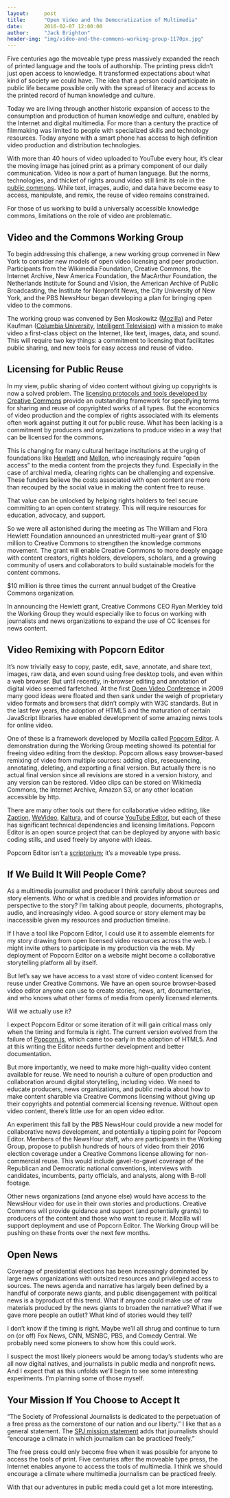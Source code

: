 ```yaml
---
layout:     post
title:      "Open Video and the Democratization of Multimedia"
date:       2016-02-07 12:00:00
author:     "Jack Brighton"
header-img: "img/video-and-the-commons-working-group-1170px.jpg"
---
```


Five centuries ago the moveable type press massively expanded the reach of printed language and the tools of authorship. The printing press didn’t just open access to knowledge. It transformed expectations about what kind of society we could have. The idea that a person could participate in public life became possible only with the spread of literacy and access to the printed record of human knowledge and culture.  

Today we are living through another historic expansion of access to the consumption and production of human knowledge and culture, enabled by the Internet and digital multimedia. For more than a century the practice of filmmaking was limited to people with specialized skills and technology resources. Today anyone with a smart phone has access to high definition video production and distribution technologies.

With more than 40 hours of video uploaded to YouTube every hour, it’s clear the moving image has joined print as a primary component of our daily communication.  Video is now a part of human language. But the norms, technologies, and thicket of rights around video still limit its role in the [public commons](https://en.wikipedia.org/wiki/Commons). While text, images, audio, and data have become easy to access, manipulate, and remix, the reuse of video remains constrained. 

For those of us working to build a universally accessible knowledge commons, limitations on the role of video are problematic. 

## Video and the Commons Working Group

To begin addressing this challenge, a new working group convened in New York to consider new models of open video licensing and peer production.  Participants from the Wikimedia Foundation, Creative Commons, the Internet Archive, New America Foundation, the MacArthur Foundation, the Netherlands Institute for Sound and Vision, the American Archive of Public Broadcasting, the Institute for Nonprofit News, the City University of New York, and the PBS NewsHour began developing a plan for bringing open video to the commons.

The working group was convened by Ben Moskowitz ([Mozilla](https://www.mozilla.org/en-US/foundation/)) and Peter Kaufman ([Columbia University](http://ctl.columbia.edu/), [Intelligent Television](http://intelligenttelevision.com/)) with a mission to make video a first-class object on the Internet, like text, images, data, and sound. This will require two key things: a commitment to licensing that facilitates public sharing, and new tools for easy access and reuse of video. 

## Licensing for Public Reuse

In my view, public sharing of video content without giving up copyrights is now a solved problem. The [licensing protocols and tools developed by Creative Commons](https://creativecommons.org/licenses/) provide an outstanding framework for specifying terms for sharing and reuse of copyrighted works of all types. But the economics of video production and the complex of rights associated with its elements often work against putting it out for public reuse.  What has been lacking is a commitment by producers and organizations to produce video in a way that can be licensed for the commons. 

This is changing for many cultural heritage institutions at the urging of foundations like [Hewlett](http://www.hewlett.org/) and [Mellon](https://mellon.org/), who increasingly require “open access” to the media content from the projects they fund. Especially in the case of archival media, clearing rights can be challenging and expensive. These funders believe the costs associated with open content are more than recouped by the social value in making the content free to reuse.

That value can be unlocked by helping rights holders to feel secure committing to an open content strategy. This will require resources for education, advocacy, and support. 

So we were all astonished during the meeting as The William and Flora Hewlett Foundation announced an unrestricted multi-year grant of $10 million to Creative Commons to strengthen the knowledge commons movement. The grant will enable Creative Commons to more deeply engage with content creators, rights holders, developers, scholars, and a growing community of users and collaborators to build sustainable models for the content commons.

$10 million is three times the current annual budget of the Creative Commons organization.

In announcing the Hewlett grant, Creative Commons CEO Ryan Merkley told the Working Group they would especially like to focus on working with journalists and news organizations to expand the use of CC licenses for news content.

## Video Remixing with Popcorn Editor

It’s now trivially easy to copy, paste, edit, save, annotate, and share text, images, raw data, and even sound using free desktop tools, and even within a web browser. But until recently, in-browser editing and annotation of digital video seemed farfetched. At the first [Open Video Conference](http://openvideoconference.org/) in 2009 many good ideas were floated and then sank under the weigh of proprietary video formats and browsers that didn’t comply with W3C standards. But in the last few years, the adoption of HTML5 and the maturation of certain JavaScript libraries have enabled development of some amazing news tools for online video. 

One of these is a framework developed by Mozilla called [Popcorn Editor](https://github.com/mozilla/popcorn-editor). A demonstration during the Working Group meeting showed its potential for freeing video editing from the desktop. Popcorn allows easy browser-based remixing of video from multiple sources: adding clips, resequencing, annotating, deleting, and exporting a final version. But actually there is no actual final version since all revisions are stored in a version history, and any version can be restored. Video clips can be stored on Wikimedia Commons, the Internet Archive, Amazon S3, or any other location accessible by http. 

There are many other tools out there for collaborative video editing, like [Zaption](https://www.zaption.com/), [WeVideo](https://www.wevideo.com/), [Kaltura](http://corp.kaltura.com/), and of course [YouTube Editor](https://www.youtube.com/editor), but each of these has significant technical dependencies and licensing limitations. Popcorn Editor is an open source project that can be deployed by anyone with basic coding stills, and used freely by anyone with ideas.  

Popcorn Editor isn’t a [scriptorium](https://en.wikipedia.org/wiki/Scriptorium); it’s a moveable type press.

## If We Build It Will People Come?

As a multimedia journalist and producer I think carefully about sources and story elements. Who or what is credible and provides information or perspective to the story? I’m talking about people, documents, photographs, audio, and increasingly video.  A good source or story element may be inaccessible given my resources and production timeline.

If I have a tool like Popcorn Editor, I could use it to assemble elements for my story drawing from open licensed video resources across the web. I might invite others to participate in my production via the web. My deployment of Popcorn Editor on a website might become a collaborative storytelling platform all by itself. 

But let’s say we have access to a vast store of video content licensed for reuse under Creative Commons. We have an open source browser-based video editor anyone can use to create stories, news, art, documentaries, and who knows what other forms of media from openly licensed elements. 

Will we actually use it?  

I expect Popcorn Editor or some iteration of it will gain critical mass only when the timing and formula is right.  The current version evolved from the failure of [Popcorn.js](http://popcornjs.org/), which came too early in the adoption of HTML5. And at this writing the Editor needs further development and better documentation.  

But more importantly, we need to make more high-quality video content available for reuse. We need to nourish a culture of open production and collaboration around digital storytelling, including video. We need to educate producers, news organizations, and public media about how to make content sharable via Creative Commons licensing without giving up their copyrights and potential commercial licensing revenue.  Without open video content, there’s little use for an open video editor. 

An experiment this fall by the PBS NewsHour could provide a new model for collaborative news development, and potentially a tipping point for Popcorn Editor.  Members of the NewsHour staff, who are participants in the Working Group, propose to publish hundreds of hours of video from their 2016 election coverage under a Creative Commons license allowing for non-commercial reuse. This would include gavel-to-gavel coverage of the Republican and Democratic national conventions, interviews with candidates, incumbents, party officials, and analysts, along with B-roll footage. 

Other news organizations (and anyone else) would have access to the NewsHour video for use in their own stories and productions. Creative Commons will provide guidance and support (and potentially grants) to producers of the content and those who want to reuse it. Mozilla will support deployment and use of Popcorn Editor.  The Working Group will be pushing on these fronts over the next few months.

## Open News

Coverage of presidential elections has been increasingly dominated by large news organizations with outsized resources and privileged access to sources. The news agenda and narrative has largely been defined by a handful of corporate news giants, and public disengagement with political news is a byproduct of this trend. What if anyone could make use of raw materials produced by the news giants to broaden the narrative? What if we gave more people an outlet? What kind of stories would they tell? 

I don’t know if the timing is right. Maybe we’ll all shrug and continue to turn on (or off) Fox News, CNN, MSNBC, PBS, and Comedy Central. We probably need some pioneers to show how this could work. 

I suspect the most likely pioneers would be among today’s students who are all now digital natives, and journalists in public media and nonprofit news. And I expect that as this unfolds we’ll begin to see some interesting experiments. I’m planning some of those myself.

## Your Mission If You Choose to Accept It

“The Society of Professional Journalists is dedicated to the perpetuation of a free press as the cornerstone of our nation and our liberty.” I like that as a general statement.  The [SPJ mission statement](http://www.spj.org/mission.asp) adds that journalists should “encourage a climate in which journalism can be practiced freely.”

The free press could only become free when it was possible for anyone to access the tools of print. Five centuries after the moveable type press, the Internet enables anyone to access the tools of multimedia. I think we should encourage a climate where multimedia journalism can be practiced freely.

With that our adventures in public media could get a lot more interesting.
